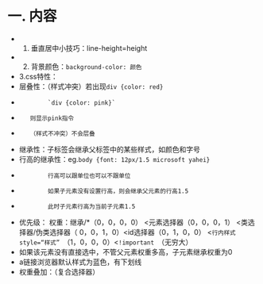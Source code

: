 # 一. 内容
- 1. 垂直居中小技巧：line-height=height
- 2. 背景颜色：`background-color: 颜色`
- 3.css特性：
- 层叠性：（样式冲突）若出现`div {color: red}`
-             `div {color: pink}`
-        则显示pink指令 
-        （样式不冲突）不会层叠
- 继承性：子标签会继承父标签中的某些样式，如颜色和字号
- 行高的继承性：eg.`body {font: 12px/1.5 microsoft yahei}`
-             行高可以跟单位也可以不跟单位
-             如果子元素没有设置行高，则会继承父元素的行高1.5
-             此时子元素行高为当前子元素1.5  
- 优先级： 权重：继承/*（0，0，0，0） <元素选择器（0，0，0，1） <类选择器/伪类选择器（ 0，0，1，0）<id选择器（0，1，0，0） <`行内样式style=“样式” `（1，0，0，0）<`!important `（无穷大）
- 如果该元素没有直接选中，不管父元素权重多高，子元素继承权重为0  
- a链接浏览器默认样式为蓝色，有下划线 
- 权重叠加：（复合选择器）

